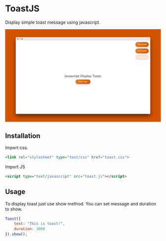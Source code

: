 # ToastJS
Display simple toast message using javascript.

<img src="https://github.com/ar-android/toast-js/raw/master/toast-js.png" alt="ToastJS">

## Installation
Import css.
```html
<link rel="stylesheet" type="text/css" href="toast.css">
```

Import JS
```html
<script type="text/javascript" src="toast.js"></script>
```

## Usage
To display toast just use show method. You can set message and duration to show.
```javascript
Toast({
    text: "This is toast!",
    duration: 3000
}).show();
```
